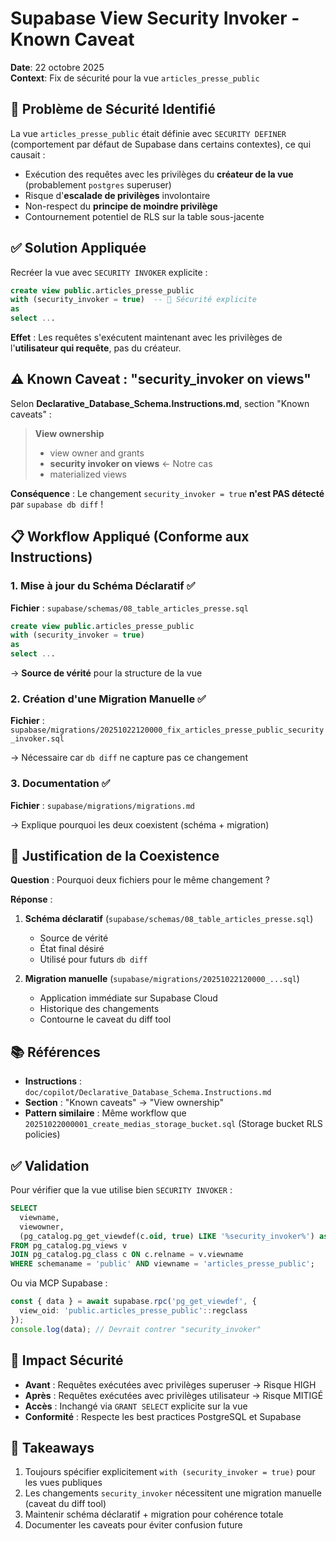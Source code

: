 # Supabase View Security Invoker - Known Caveat

**Date**: 22 octobre 2025  
**Context**: Fix de sécurité pour la vue `articles_presse_public`

## 🚨 Problème de Sécurité Identifié

La vue `articles_presse_public` était définie avec `SECURITY DEFINER` (comportement par défaut de Supabase dans certains contextes), ce qui causait :

- Exécution des requêtes avec les privilèges du **créateur de la vue** (probablement `postgres` superuser)
- Risque d'**escalade de privilèges** involontaire
- Non-respect du **principe de moindre privilège**
- Contournement potentiel de RLS sur la table sous-jacente

## ✅ Solution Appliquée

Recréer la vue avec `SECURITY INVOKER` explicite :

```sql
create view public.articles_presse_public
with (security_invoker = true)  -- 🔐 Sécurité explicite
as
select ...
```

**Effet** : Les requêtes s'exécutent maintenant avec les privilèges de l'**utilisateur qui requête**, pas du créateur.

## ⚠️ Known Caveat : "security_invoker on views"

Selon **Declarative_Database_Schema.Instructions.md**, section "Known caveats" :

> **View ownership**
>
> - view owner and grants
> - **security invoker on views** ← Notre cas
> - materialized views

**Conséquence** : Le changement `security_invoker = true` **n'est PAS détecté** par `supabase db diff` !

## 📋 Workflow Appliqué (Conforme aux Instructions)

### 1. Mise à jour du Schéma Déclaratif ✅

**Fichier** : `supabase/schemas/08_table_articles_presse.sql`

```sql
create view public.articles_presse_public
with (security_invoker = true)
as
select ...
```

→ **Source de vérité** pour la structure de la vue

### 2. Création d'une Migration Manuelle ✅

**Fichier** : `supabase/migrations/20251022120000_fix_articles_presse_public_security_invoker.sql`

→ Nécessaire car `db diff` ne capture pas ce changement

### 3. Documentation ✅

**Fichier** : `supabase/migrations/migrations.md`

→ Explique pourquoi les deux coexistent (schéma + migration)

## 🎯 Justification de la Coexistence

**Question** : Pourquoi deux fichiers pour le même changement ?

**Réponse** :

1. **Schéma déclaratif** (`supabase/schemas/08_table_articles_presse.sql`)
   - Source de vérité
   - État final désiré
   - Utilisé pour futurs `db diff`

2. **Migration manuelle** (`supabase/migrations/20251022120000_...sql`)
   - Application immédiate sur Supabase Cloud
   - Historique des changements
   - Contourne le caveat du diff tool

## 📚 Références

- **Instructions** : `doc/copilot/Declarative_Database_Schema.Instructions.md`
- **Section** : "Known caveats" → "View ownership"
- **Pattern similaire** : Même workflow que `20251022000001_create_medias_storage_bucket.sql` (Storage bucket RLS policies)

## ✅ Validation

Pour vérifier que la vue utilise bien `SECURITY INVOKER` :

```sql
SELECT 
  viewname,
  viewowner,
  (pg_catalog.pg_get_viewdef(c.oid, true) LIKE '%security_invoker%') as has_security_invoker
FROM pg_catalog.pg_views v
JOIN pg_catalog.pg_class c ON c.relname = v.viewname
WHERE schemaname = 'public' AND viewname = 'articles_presse_public';
```

Ou via MCP Supabase :

```typescript
const { data } = await supabase.rpc('pg_get_viewdef', {
  view_oid: 'public.articles_presse_public'::regclass
});
console.log(data); // Devrait contrer "security_invoker"
```

## 🔐 Impact Sécurité

- **Avant** : Requêtes exécutées avec privilèges superuser → Risque HIGH
- **Après** : Requêtes exécutées avec privilèges utilisateur → Risque MITIGÉ
- **Accès** : Inchangé via `GRANT SELECT` explicite sur la vue
- **Conformité** : Respecte les best practices PostgreSQL et Supabase

## 📌 Takeaways

1. Toujours spécifier explicitement `with (security_invoker = true)` pour les vues publiques
2. Les changements `security_invoker` nécessitent une migration manuelle (caveat du diff tool)
3. Maintenir schéma déclaratif + migration pour cohérence totale
4. Documenter les caveats pour éviter confusion future
